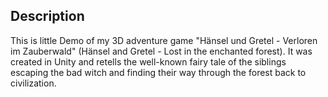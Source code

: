 ## Description

This is little Demo of my 3D adventure game "Hänsel und Gretel - Verloren im Zauberwald" (Hänsel and Gretel - Lost in the enchanted forest). It was created in Unity and retells the well-known fairy tale of the siblings escaping the bad witch and finding their way through the forest back to civilization.
